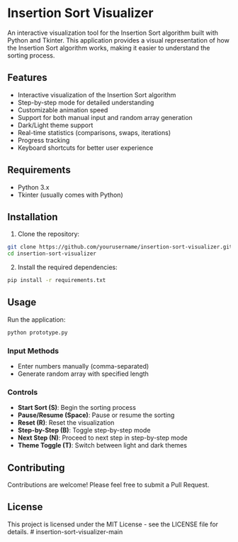 # Insertion Sort Visualizer

An interactive visualization tool for the Insertion Sort algorithm built with Python and Tkinter. This application provides a visual representation of how the Insertion Sort algorithm works, making it easier to understand the sorting process.

## Features

- Interactive visualization of the Insertion Sort algorithm
- Step-by-step mode for detailed understanding
- Customizable animation speed
- Support for both manual input and random array generation
- Dark/Light theme support
- Real-time statistics (comparisons, swaps, iterations)
- Progress tracking
- Keyboard shortcuts for better user experience

## Requirements

- Python 3.x
- Tkinter (usually comes with Python)

## Installation

1. Clone the repository:
```bash
git clone https://github.com/yourusername/insertion-sort-visualizer.git
cd insertion-sort-visualizer
```

2. Install the required dependencies:
```bash
pip install -r requirements.txt
```

## Usage

Run the application:
```bash
python prototype.py
```

### Input Methods
- Enter numbers manually (comma-separated)
- Generate random array with specified length

### Controls
- **Start Sort (S)**: Begin the sorting process
- **Pause/Resume (Space)**: Pause or resume the sorting
- **Reset (R)**: Reset the visualization
- **Step-by-Step (B)**: Toggle step-by-step mode
- **Next Step (N)**: Proceed to next step in step-by-step mode
- **Theme Toggle (T)**: Switch between light and dark themes

## Contributing

Contributions are welcome! Please feel free to submit a Pull Request.

## License

This project is licensed under the MIT License - see the LICENSE file for details. #   i n s e r t i o n - s o r t - v i s u a l i z e r - m a i n  
 